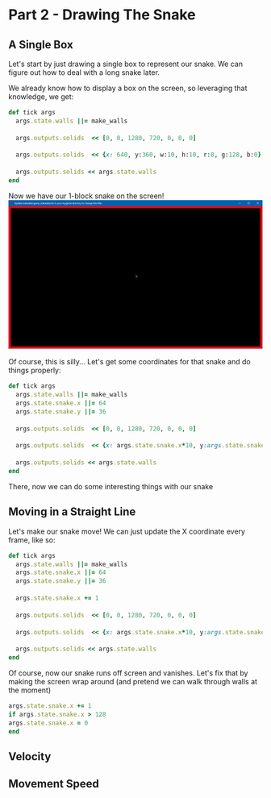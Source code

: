 # Part 2 - Drawing The Snake

## A Single Box
Let's start by just drawing a single box to represent our snake.  We can figure out how to deal with a long snake later.

We already know how to display a box on the screen, so leveraging that knowledge, we get:
```ruby
def tick args
  args.state.walls ||= make_walls

  args.outputs.solids  << [0, 0, 1280, 720, 0, 0, 0]
  
  args.outputs.solids  << {x: 640, y:360, w:10, h:10, r:0, g:128, b:0}
  
  args.outputs.solids << args.state.walls
end
```
Now we have our 1-block snake on the screen!
![That first bit of snake](../tutorial/DRGTK_snake_1.png?raw=true "Snake Head")

Of course, this is silly...  Let's get some coordinates for that snake and do things properly:

```ruby
def tick args
  args.state.walls ||= make_walls
  args.state.snake.x ||= 64
  args.state.snake.y ||= 36

  args.outputs.solids  << [0, 0, 1280, 720, 0, 0, 0]

  args.outputs.solids  << {x: args.state.snake.x*10, y:args.state.snake.y*10, w:10, h:10, r:0, g:128, b:0}

  args.outputs.solids << args.state.walls
end
```

There, now we can do some interesting things with our snake

## Moving in a Straight Line
Let's make our snake move!  We can just update the X coordinate every frame, like so:
```ruby
def tick args
  args.state.walls ||= make_walls
  args.state.snake.x ||= 64
  args.state.snake.y ||= 36

  args.state.snake.x += 1

  args.outputs.solids  << [0, 0, 1280, 720, 0, 0, 0]

  args.outputs.solids  << {x: args.state.snake.x*10, y:args.state.snake.y*10, w:10, h:10, r:0, g:128, b:0}

  args.outputs.solids << args.state.walls
end
```

Of course, now our snake runs off screen and vanishes.  Let's fix that by making the screen wrap around (and pretend we can walk through walls at the moment)
```ruby
args.state.snake.x += 1
if args.state.snake.x > 128
args.state.snake.x = 0
end
```

## Velocity


## Movement Speed